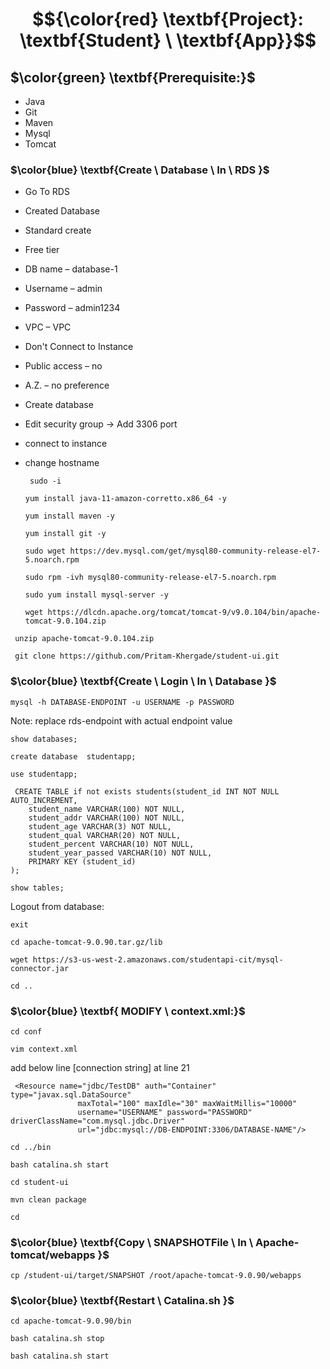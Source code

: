 # $${\color{red} \textbf{Project}: \textbf{Student} \ \textbf{App}}$$

## $\color{green} \textbf{Prerequisite:}$
- Java
- Git
- Maven
- Mysql
- Tomcat

### $\color{blue} \textbf{Create \ Database \ In \ RDS  }$
- Go To RDS
- Created Database
- Standard create 
- Free tier 
- DB name – database-1 
- Username – admin 
- Password – admin1234
- VPC –  VPC
- Don't Connect to Instance
- Public access – no 
- A.Z. – no preference 
- Create database 
- Edit security group -> Add 3306 port

- connect to instance
- change hostname
  
  ````
   sudo -i
  ````
  ````
  yum install java-11-amazon-corretto.x86_64 -y
  ````

  ````
  yum install maven -y
  ````

   ````
  yum install git -y
  ````

  ````
  sudo wget https://dev.mysql.com/get/mysql80-community-release-el7-5.noarch.rpm
  ````

   ````
  sudo rpm -ivh mysql80-community-release-el7-5.noarch.rpm
  ````
  ````
  sudo yum install mysql-server -y
  ````

  ````
  wget https://dlcdn.apache.org/tomcat/tomcat-9/v9.0.104/bin/apache-tomcat-9.0.104.zip
  ````

 ````
  unzip apache-tomcat-9.0.104.zip
  ````

 ````
  git clone https://github.com/Pritam-Khergade/student-ui.git
  ````

### $\color{blue} \textbf{Create \ Login \ In \ Database  }$
  
   ````
  mysql -h DATABASE-ENDPOINT -u USERNAME -p PASSWORD
  ````

 Note: replace rds-endpoint with actual endpoint value

````
show databases;
````
````
create database  studentapp;
````
````
use studentapp;
````

````
 CREATE TABLE if not exists students(student_id INT NOT NULL AUTO_INCREMENT,  
	student_name VARCHAR(100) NOT NULL,  
	student_addr VARCHAR(100) NOT NULL,   
	student_age VARCHAR(3) NOT NULL,      
	student_qual VARCHAR(20) NOT NULL,     
	student_percent VARCHAR(10) NOT NULL,   
	student_year_passed VARCHAR(10) NOT NULL,  
	PRIMARY KEY (student_id)  
);
````
````
show tables;
````
Logout from database:
````
exit
````

````
cd apache-tomcat-9.0.90.tar.gz/lib
````

````
wget https://s3-us-west-2.amazonaws.com/studentapi-cit/mysql-connector.jar
````

````
cd ..
````

### $\color{blue} \textbf{ MODIFY \ context.xml:}$

````
cd conf
````
````
vim context.xml
````

add below line [connection string] at line 21
````
 <Resource name="jdbc/TestDB" auth="Container" type="javax.sql.DataSource"
               maxTotal="100" maxIdle="30" maxWaitMillis="10000"
               username="USERNAME" password="PASSWORD" driverClassName="com.mysql.jdbc.Driver"
               url="jdbc:mysql://DB-ENDPOINT:3306/DATABASE-NAME"/>

````
````
cd ../bin
````
````
bash catalina.sh start
````
````
cd student-ui
````
````
mvn clean package
````
````
cd
````
### $\color{blue} \textbf{Copy \ SNAPSHOTFile \ In \ Apache-tomcat/webapps  }$

````
cp /student-ui/target/SNAPSHOT /root/apache-tomcat-9.0.90/webapps
````

### $\color{blue} \textbf{Restart \ Catalina.sh  }$

````
cd apache-tomcat-9.0.90/bin
````
````
bash catalina.sh stop
````
````
bash catalina.sh start
````







